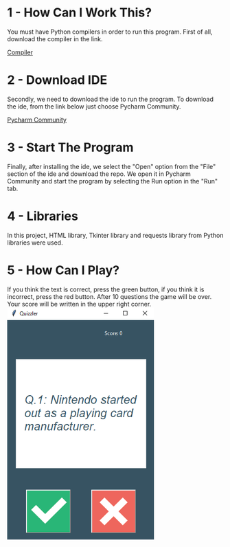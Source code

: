 # 1 - How Can I Work This?
You must have Python compilers in order to run this program.
First of all, download the compiler in the link.

[Compiler](https://www.python.org/downloads/)

# 2 - Download IDE

Secondly, we need to download the ide to run the program. To download the ide, from the link below
just choose Pycharm Community.

[Pycharm Community](https://www.jetbrains.com/pycharm/download/#section=windows)

# 3 - Start The Program
Finally, after installing the ide, we select the "Open" option from the "File" section of the ide and download the repo.
We open it in Pycharm Community and start the program by selecting the Run option in the "Run" tab.

# 4 - Libraries

In this project, HTML library, Tkinter library and requests library from Python libraries were used.

# 5 - How Can I Play?
If you think the text is correct, press the green button, if you think it is incorrect, press the red button. After 10 questions the game will be over. Your score will be written in the upper right corner.
![alt text](https://raw.githubusercontent.com/BahadirDogrusoz/Quizzler-Game/main/Quizzler%20Game.png)